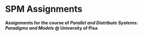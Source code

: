 # SPM Assignments
**Assignments for the course of _Parallel and Distribute Systems: Paradigms and Models_ @ University of Pisa**
